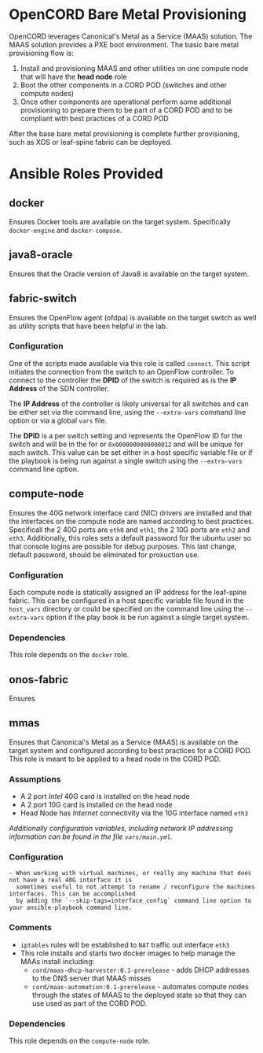 # OpenCORD Bare Metal Provisioning

OpenCORD leverages Canonical's Metal as a Service (MAAS) solution. The MAAS solution provides a PXE boot environment. The basic
bare metal provisioning flow is:
   1. Install and provisioning MAAS and other utilities on one compute node that will have the **head node** role
   1. Boot the other components in a CORD POD (switches and other compute nodes)
   1. Once other components are operational perform some additional provisioning to prepare them to be part of a CORD POD and
      to be compliant with best practices of a CORD POD

After the base bare metal provisioning is complete further provisioning, such as XOS or leaf-spine fabric can be deployed.

# Ansible Roles Provided

## docker

Ensures Docker tools are available on the target system. Specifically `docker-engine` and `docker-compose`.

## java8-oracle

Ensures that the Oracle version of Java8 is available on the target system.

## fabric-switch

Ensures the OpenFlow agent (ofdpa) is available on the target switch as well as utility scripts that have been
helpful in the lab.

### Configuration

One of the scripts made available via this role is called `connect`. This script initiates the connection from
the switch to an OpenFlow controller. To connect to the controller the **DPID** of the switch is required as is
the **IP Address** of the SDN controller.

The **IP Address** of the controller is likely universal for all switches and can be either set via the command
line, using the `--extra-vars` command line option or via a global `vars` file.

The **DPID** is a per switch setting and represents the OpenFlow ID for the switch and will be in the for or
`0x0000000000000012` and will be unique for each switch. This value can be set either in a host specific variable
file or if the playbook is being run against a single switch using the `--extra-vars` command line option.

## compute-node

Ensures the 40G network interface card (NIC) drivers are installed and that the interfaces on the compute node are
named according to best practices. Specificall the 2 40G ports are `eth0` and `eth1`; the 2 10G ports are `eth2` and
`eth3`. Additionally, this roles sets a default password for the ubuntu user so that console logins are possible
for debug purposes. This last change, default password, should be eliminated for proxuction use.

### Configuration

Each compute node is statically assigned an IP address for the leaf-spine fabric. This can be configured
in a host specific variable file found in the `host_vars` directory or could be specified on the command line
using the `--extra-vars` option if the play book is be run against a single target system.

### Dependencies

This role depends on the `docker` role.

## onos-fabric

Ensures

## mmas

Ensures that Canonical's Metal as a Service (MAAS) is available on the target system and configured according to
best practices for a CORD POD. This role is meant to be applied to a head node in the CORD POD.

### Assumptions

   - A 2 port _Intel_ 40G card is installed on the head node
   - A 2 port 10G card is installed on the head node
   - Head Node has _Internet_ connectivity via the 10G interface named `eth3`

   _Additionally configuration variables, including network IP addressing information can be found in
   the file `vars/main.yml`._

### Configuration

    - When working with virtual machines, or really any machine that does not have a real 40G interface it is
      sometimes useful to not attempt to rename / reconfigure the machines interfaces. This can be accomplished
      by adding the `--skip-tags=interface_config` command line option to your ansible-playbook command line.

### Comments

   - `iptables` rules will be established to `NAT` traffic out interface `eth3`
   - This role installs and starts two docker images to help manage the MAAs install including:
      - `cord/maas-dhcp-harvester:0.1-prerelease` - adds DHCP addresses to the DNS server that MAAS misses
      - `cord/maas-automation:0.1-prerelease` - automates compute nodes through the states of MAAS to the
         deployed state so that they can use used as part of the CORD POD.

### Dependencies

This role depends on the `compute-node` role.
